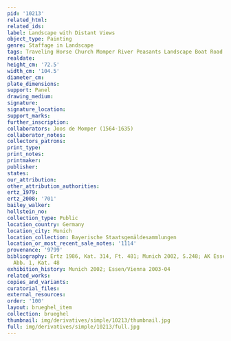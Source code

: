 ```yaml
---
pid: '10213'
related_html: 
related_ids: 
label: Landscape with Distant Views
object_type: Painting
genre: Staffage in Landscape
tags: Traveling Horse Church Momper River Peasants Landscape Boat Road Wagon
realdate: 
height_cm: '72.5'
width_cm: '104.5'
diameter_cm: 
plate_dimensions: 
support: Panel
drawing_medium: 
signature: 
signature_location: 
support_marks: 
further_inscription: 
collaborators: Joos de Momper (1564-1635)
collaborator_notes: 
collectors_patrons: 
print_type: 
print_notes: 
printmaker: 
publisher: 
states: 
our_attribution: 
other_attribution_authorities: 
ertz_1979: 
ertz_2008: '701'
bailey_walker: 
hollstein_no: 
collection_type: Public
location_country: Germany
location_city: Munich
location_collection: Bayerische Staatsgemäldesammlungen
location_or_most_recent_sale_notes: '1114'
provenance: '9799'
bibliography: Ertz 1986, Kat. 314, Ft. 481; Munich 2002, S.248; AK Essen/Wien 2003-04,
  Abb. 1, Kat. 48
exhibition_history: Munich 2002; Essen/Vienna 2003-04
related_works: 
copies_and_variants: 
curatorial_files: 
external_resources: 
order: '100'
layout: brueghel_item
collection: brueghel
thumbnail: img/derivatives/simple/10213/thumbnail.jpg
full: img/derivatives/simple/10213/full.jpg
---
```

